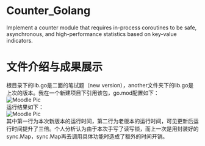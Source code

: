 # Counter_Golang  
Implement a counter module that requires in-process coroutines to be safe, asynchronous, and high-performance statistics based on key-value indicators.  
  
# 文件介绍与成果展示  
根目录下的lib.go是二面的笔试题（new version），another文件夹下的lib.go是上次的版本。我在一个新建项目下引用该包，go.mod配置如下：  
![Moodle Pic](https://github.com/EkkoSummer/goCounter/blob/main/image/pre.png)  
运行结果如下：  
![Moodle Pic](https://github.com/EkkoSummer/goCounter/blob/main/image/v4.png)   
其中第一行为本次新版本的运行时间，第二行为老版本的运行时间，可见更新后运行时间提升了三倍。个人分析认为由于本次手写了读写锁，而上一次是用封装好的sync.Map，sync.Map再去调用具体功能时造成了额外的时间开销。  
